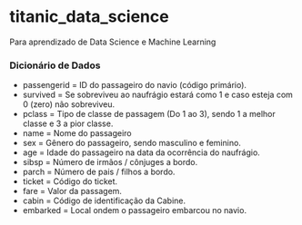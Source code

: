 # titanic_data_science
Para aprendizado de Data Science e Machine Learning



### Dicionário de Dados
- passengerid = ID do passageiro do navio (código primário).  
- survived = Se sobreviveu ao naufrágio estará como 1 e caso esteja com 0 (zero) não sobreviveu.  
- pclass = Tipo de classe de passagem (Do 1 ao 3), sendo 1 a melhor classe e 3 a pior classe.  
- name = Nome do passageiro  
- sex = Gênero do passageiro, sendo masculino e feminino.  
- age = Idade do passageiro na data da ocorrência do naufrágio.  
- sibsp = Número de irmãos / cônjuges a bordo.  
- parch = Número de pais / filhos a bordo.  
- ticket = Código do ticket.  
- fare = Valor da passagem.  
- cabin = Código de identificação da Cabine.  
- embarked = Local ondem o passageiro embarcou no navio.

